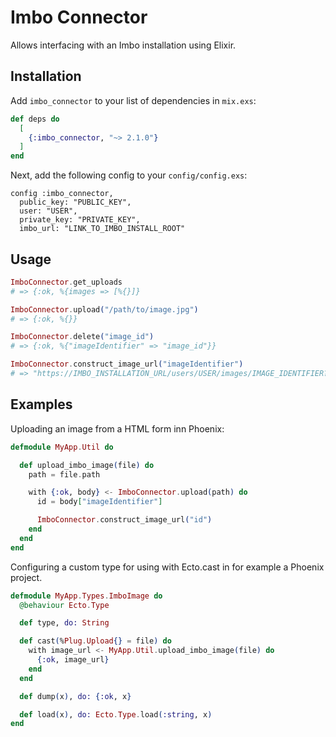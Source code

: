# Imbo Connector

Allows interfacing with an Imbo installation using Elixir.

## Installation

Add `imbo_connector` to your list of dependencies in `mix.exs`:

```elixir
def deps do
  [
    {:imbo_connector, "~> 2.1.0"}
  ]
end
```

Next, add the following config to your `config/config.exs`:

```
config :imbo_connector,
  public_key: "PUBLIC_KEY",
  user: "USER",
  private_key: "PRIVATE_KEY",
  imbo_url: "LINK_TO_IMBO_INSTALL_ROOT"
```

## Usage

```elixir
ImboConnector.get_uploads
# => {:ok, %{images => [%{}]}

ImboConnector.upload("/path/to/image.jpg")
# => {:ok, %{}}

ImboConnector.delete("image_id")
# => {:ok, %{"imageIdentifier" => "image_id"}}

ImboConnector.construct_image_url("imageIdentifier")
# => "https://IMBO_INSTALLATION_URL/users/USER/images/IMAGE_IDENTIFIER?accessToken=ACCESS_TOKEN"

```

## Examples

Uploading an image from a HTML form inn Phoenix:

```elixir
defmodule MyApp.Util do

  def upload_imbo_image(file) do
    path = file.path

    with {:ok, body} <- ImboConnector.upload(path) do
      id = body["imageIdentifier"]

      ImboConnector.construct_image_url("id")
    end
  end
end

```

Configuring a custom type for using with Ecto.cast in for example a Phoenix project.

```elixir
defmodule MyApp.Types.ImboImage do
  @behaviour Ecto.Type

  def type, do: String

  def cast(%Plug.Upload{} = file) do
    with image_url <- MyApp.Util.upload_imbo_image(file) do
      {:ok, image_url}
    end
  end

  def dump(x), do: {:ok, x}

  def load(x), do: Ecto.Type.load(:string, x)
end
```
